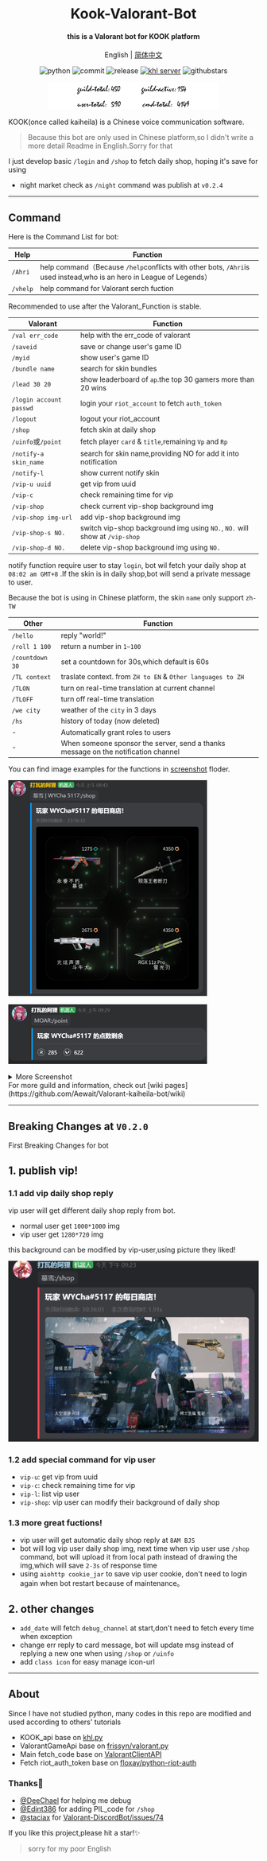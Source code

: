 <h1 align="center">
Kook-Valorant-Bot</h1>


<h4 align="center">this is a Valorant bot for KOOK platform</h4>


<div align="center">

English | [简体中文](./README.md)

![python](https://img.shields.io/badge/Python-3.8%2B-green) ![commit](https://img.shields.io/github/last-commit/Aewait/Valorant-kaiheila-bot) ![release](https://img.shields.io/github/v/release/Aewait/Valorant-kaiheila-bot)
[![khl server](https://www.kaiheila.cn/api/v3/badge/guild?guild_id=3566823018281801&style=3)](https://kaihei.co/oqz7Xg) ![githubstars](https://img.shields.io/github/stars/Aewait/Valorant-kaiheila-bot?style=social)

<img src="./screenshot/log.png" height="55px">
</div>

KOOK(once called kaiheila) is a Chinese voice communication software.

>Because this bot are only used in Chinese platform,so I didn't write a more detail Readme in English.Sorry for that

I just develop basic `/login` and `/shop` to fetch daily shop, hoping it's save for using 

* night market check as `/night` command was publish at `v0.2.4`

----

## Command

Here is the Command List for bot:

| Help        | Function                                                     |
| --------------- | ------------------------------------------------------------ |
| `/Ahri`         | help command（Because `/help`conflicts with other bots, `/Ahri`is used instead,who is an hero in League of Legends） |
| `/vhelp`         | help command for Valorant serch fuction |

Recommended to use after the Valorant_Function is stable.

| Valorant        | Function                                                     |
| --------------- | ------------------------------------------------------------ |
| `/val err_code` | help with the err_code of valorant                           |
| `/saveid`       | save or change user's game ID                                |
| `/myid`         | show user's game ID                                          |
| `/bundle name`    | search for skin bundles                                            |
| `/lead 30 20`   | show leaderboard of `ap`.the top 30 gamers more than 20 wins |
| `/login account passwd` | login your `riot_account` to fetch `auth_token` |
| `/logout` | logout your riot_account |
| `/shop` | fetch skin at daily shop |
| `/uinfo`或`/point` | fetch player `card` & `title`,remaining `Vp` and `Rp` |
| `/notify-a skin_name` |search for skin name,providing NO for add it into notification |
| `/notify-l` | show current notify skin |
| `/vip-u uuid` | get vip from uuid |
| `/vip-c` | check remaining time for vip |
| `/vip-shop` | check current vip-shop background img |
| `/vip-shop img-url` | add vip-shop background img  |
| `/vip-shop-s NO.` | switch vip-shop background img using `NO.`,  `NO.` will show at `/vip-shop` |
| `/vip-shop-d NO.` | delete vip-shop background img using `NO.` |

notify function require user to stay `login`, bot wil fetch your daily shop at `08:02 am GMT+8` .If the skin is in daily shop,bot will send a private message to user.

Because the bot is using in Chinese platform, the skin `name` only support `zh-TW`

| Other        | Function                                                     |
| --------------- | ------------------------------------------------------------ |
| `/hello`        | reply "world!"                                               |
| `/roll 1 100`   | return a number in `1~100`                                   |
| `/countdown 30` | set a countdown for 30s,which default is 60s                 |
| `/TL context`   | traslate context. from `ZH to EN` & `Other languages to ZH` |
| `/TLON`         | turn on real-time translation at current channel             |
| `/TLOFF`        | turn off real-time translation                               |
| `/we city`      | weather of the `city` in 3 days                                       |
| `/hs`           | history of today (now deleted)                                            |
| -               | Automatically grant roles to users                           |
| -               | When someone sponsor the server, send a thanks message on the notification channel |

You can find image examples for the functions in [screenshot](./screenshot) floder.

![image](./screenshot/daily_shop.png)

![image](./screenshot/points.png)

<details>
<summary>More Screenshot</summary>
<img src="./screenshot/bundle.png" alt="bundle">
<img src="./screenshot/lead.png" alt="leaderborad">
<img src="./screenshot/uinfo.png" alt="uinfo">
<img src="./screenshot/weather.png" alt="we">
</details>
For more guild and information, check out [wiki pages](https://github.com/Aewait/Valorant-kaiheila-bot/wiki)

----

## Breaking Changes at `V0.2.0`
First Breaking Changes for bot
## 1. publish vip!
### 1.1 add vip daily shop reply 
vip user will get different daily shop reply from bot.
* normal user get `1000*1000` img
* vip user get `1280*720` img

this background can be modified by vip-user,using picture they liked!

<img src="./screenshot/vip_daily_shop.png" alt="vip_shop">

### 1.2 add special command for vip user
* `vip-u`: get vip from uuid
* `vip-c`: check remaining time for vip
* `vip-l`: list vip user
* `vip-shop`: vip user can modify their background of daily shop

### 1.3 more great fuctions!
* vip user will get automatic daily shop reply at `8AM BJS`
* bot will log vip user daily shop img, next time when vip user use `/shop` command, bot will upload it from local path instead of drawing the img,which will save `2-3s` of response time
* using `aiohttp cookie_jar` to save vip user cookie, don't need to login again when bot restart because of maintenance。

## 2. other changes
* `add_date` will fetch `debug_channel` at start,don't need to fetch every time when exception
* change err reply to card message, bot will update msg instead of replying a new one when using `/shop` or `/uinfo`
* add `class icon` for easy manage icon-url

---

## About

Since I have not studied python, many codes in this repo are modified and used according to others' tutorials
* KOOK_api base on [khl.py](https://github.com/TWT233/khl.py)
* ValorantGameApi base on [frissyn/valorant.py](https://github.com/frissyn/valorant.py/)
* Main fetch_code base on [ValorantClientAPI](https://github.com/HeyM1ke/ValorantClientAPI)
* Fetch riot_auth_token base on [floxay/python-riot-auth](https://github.com/floxay/python-riot-auth)


### Thanks🎁
* [@DeeChael](https://github.com/DeeChael) for helping me debug
* [@Edint386](https://github.com/Edint386) for adding PIL_code for `/shop` 
* [@staciax](https://github.com/staciax) for [Valorant-DiscordBot/issues/74](https://github.com/staciax/Valorant-DiscordBot/issues/74)


If you like this project,please hit a star!✨
> sorry for my poor English
